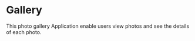 # Gallery
This photo gallery  Application enable users view photos and see the details of each photo.
